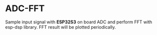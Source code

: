 # ADC-FFT

Sample input signal with **ESP32S3** on board ADC and perform FFT with esp-dsp library. FFT result will be plotted periodically.
